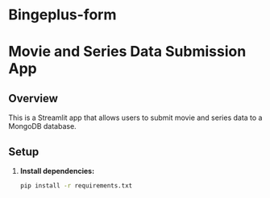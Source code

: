 # Bingeplus-form
# Movie and Series Data Submission App

## Overview
This is a Streamlit app that allows users to submit movie and series data to a MongoDB database.

## Setup

1. **Install dependencies:**
   ```bash
   pip install -r requirements.txt
